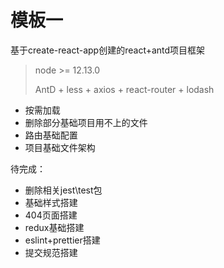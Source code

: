 # 模板一
基于create-react-app创建的react+antd项目框架

>node >= 12.13.0
> 
> AntD + less + axios + react-router + lodash

+ 按需加载
+ 删除部分基础项目用不上的文件
+ 路由基础配置
+ 项目基础文件架构

待完成：
+ 删除相关jest\test包
+ 基础样式搭建
+ 404页面搭建
+ redux基础搭建
+ eslint+prettier搭建
+ 提交规范搭建